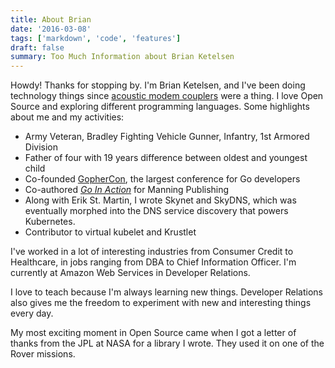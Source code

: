 ```yaml
---
title: About Brian
date: '2016-03-08'
tags: ['markdown', 'code', 'features']
draft: false
summary: Too Much Information about Brian Ketelsen
---
```


Howdy! Thanks for stopping by. I'm Brian Ketelsen, and I've been doing technology things since [acoustic modem couplers](https://en.wikipedia.org/wiki/Acoustic_coupler) were a thing. I love Open Source and exploring different programming languages. Some highlights about me and my activities:

* Army Veteran, Bradley Fighting Vehicle Gunner, Infantry, 1st Armored Division
* Father of four with 19 years difference between oldest and youngest child
* Co-founded [GopherCon](https://gophercon.com/), the largest conference for Go developers
* Co-authored [_Go In Action_](https://www.amazon.com/Go-Action-William-Kennedy/dp/1617291781) for Manning Publishing
* Along with Erik St. Martin, I wrote Skynet and SkyDNS, which was eventually morphed into the DNS service discovery that powers Kubernetes.
* Contributor to virtual kubelet and Krustlet

I've worked in a lot of interesting industries from Consumer Credit to Healthcare, in jobs ranging from DBA to Chief Information Officer. I'm currently at Amazon Web Services in Developer Relations.

I love to teach because I'm always learning new things. Developer Relations also gives me the freedom to experiment with new and interesting things every day.

My most exciting moment in Open Source came when I got a letter of thanks from the JPL at NASA for a library I wrote. They used it on one of the Rover missions.
